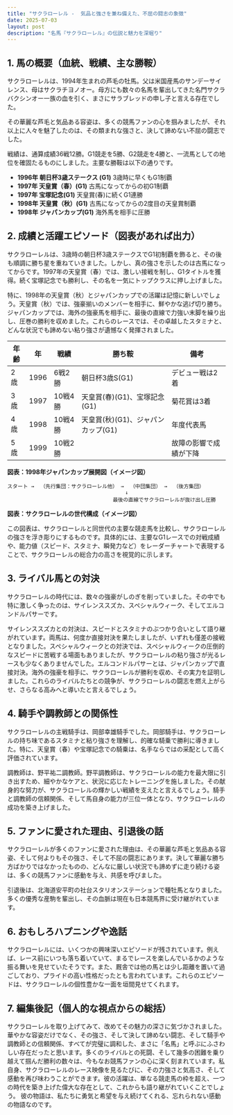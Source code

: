```yaml
---
title: "サクラローレル -  気品と強さを兼ね備えた、不屈の闘志の象徴"
date: 2025-07-03
layout: post
description: "名馬『サクラローレル』の伝説と魅力を深堀り"
---
```


## 1. 馬の概要（血統、戦績、主な勝鞍）

サクラローレルは、1994年生まれの芦毛の牡馬。父は米国産馬のサンデーサイレンス、母はサクラチヨノオー。母方にも数々の名馬を輩出してきた名門サクラバクシンオー一族の血を引く、まさにサラブレッドの申し子と言える存在でした。

その華麗な芦毛と気品ある容姿は、多くの競馬ファンの心を掴みましたが、それ以上に人々を魅了したのは、その類まれな強さと、決して諦めない不屈の闘志でした。

戦績は、通算成績36戦12勝。G1競走を5勝、G2競走を4勝と、一流馬としての地位を確固たるものにしました。主要な勝鞍は以下の通りです。

* **1996年   朝日杯3歳ステークス (G1)**  3歳時に早くもG1制覇
* **1997年   天皇賞（春）(G1)**  古馬になってからの初G1制覇
* **1997年   宝塚記念(G1)**  天皇賞(春)に続くG1連勝
* **1998年   天皇賞（秋）(G1)**  古馬になってからの2度目の天皇賞制覇
* **1998年   ジャパンカップ(G1)**  海外馬を相手に圧勝


## 2. 成績と活躍エピソード（図表があれば出力）

サクラローレルは、3歳時の朝日杯3歳ステークスでG1初制覇を飾ると、その後も順調に勝ち星を重ねていきました。しかし、真の強さを示したのは古馬になってからです。1997年の天皇賞（春）では、激しい接戦を制し、G1タイトルを獲得。続く宝塚記念でも勝利し、その名を一気にトップクラスに押し上げました。

特に、1998年の天皇賞（秋）とジャパンカップでの活躍は記憶に新しいでしょう。天皇賞（秋）では、強豪揃いのメンバーを相手に、鮮やかな逃げ切り勝ち。ジャパンカップでは、海外の強豪馬を相手に、最後の直線で力強い末脚を繰り出し、圧巻の勝利を収めました。これらのレースでは、その卓越したスタミナと、どんな状況でも諦めない粘り強さが遺憾なく発揮されました。

| 年齢 | 年 | 戦績 | 勝ち鞍 | 備考 |
|---|---|---|---|---|
| 2歳 | 1996 | 6戦2勝 | 朝日杯3歳S(G1) |  デビュー戦は2着 |
| 3歳 | 1997 | 10戦4勝 | 天皇賞(春)(G1)、宝塚記念(G1) |  菊花賞は3着 |
| 4歳 | 1998 | 10戦4勝 | 天皇賞(秋)(G1)、ジャパンカップ(G1) |  年度代表馬 |
| 5歳 | 1999 | 10戦2勝 |  |  故障の影響で成績が下降 |


**図表：1998年ジャパンカップ展開図（イメージ図）**

```
スタート →  （先行集団：サクラローレル他） →  （中団集団） →  （後方集団）
                                      ↓
                                  最後の直線でサクラローレルが抜け出し圧勝
```

**図表：サクラローレルの世代構成（イメージ図）**

この図表は、サクラローレルと同世代の主要な競走馬を比較し、サクラローレルの強さを浮き彫りにするものです。具体的には、主要なG1レースでの対戦成績や、能力値（スピード、スタミナ、瞬発力など）をレーダーチャートで表現することで、サクラローレルの総合力の高さを視覚的に示します。


## 3. ライバル馬との対決

サクラローレルの時代には、数々の強豪がしのぎを削っていました。その中でも特に激しく争ったのは、サイレンススズカ、スペシャルウィーク、そしてエルコンドルパサーです。

サイレンススズカとの対決は、スピードとスタミナのぶつかり合いとして語り継がれています。両馬は、何度か直接対決を果たしましたが、いずれも僅差の接戦となりました。スペシャルウィークとの対決では、スペシャルウィークの圧倒的なスピードに苦戦する場面もありましたが、サクラローレルの粘り強さが光るレースも少なくありませんでした。エルコンドルパサーとは、ジャパンカップで直接対決。海外の強豪を相手に、サクラローレルが勝利を収め、その実力を証明しました。これらのライバルたちとの競争が、サクラローレルの闘志を燃え上がらせ、さらなる高みへと導いたと言えるでしょう。


## 4. 騎手や調教師との関係性

サクラローレルの主戦騎手は、岡部幸雄騎手でした。岡部騎手は、サクラローレルの持ち味であるスタミナと粘り強さを理解し、的確な騎乗で勝利に導きました。特に、天皇賞（春）や宝塚記念での騎乗は、名手ならではの采配として高く評価されています。

調教師は、野平祐二調教師。野平調教師は、サクラローレルの能力を最大限に引き出すため、細やかなケアと、状況に応じたトレーニングを施しました。その献身的な努力が、サクラローレルの輝かしい戦績を支えたと言えるでしょう。騎手と調教師の信頼関係、そして馬自身の能力が三位一体となり、サクラローレルの成功を築き上げました。


## 5. ファンに愛された理由、引退後の話

サクラローレルが多くのファンに愛された理由は、その華麗な芦毛と気品ある容姿、そして何よりもその強さ、そして不屈の闘志にあります。決して華麗な勝ち方ばかりではなかったものの、どんなに厳しい状況でも諦めずに走り続ける姿は、多くの競馬ファンに感動を与え、共感を呼びました。

引退後は、北海道安平町の社台スタリオンステーションで種牡馬となりました。多くの優秀な産駒を輩出し、その血脈は現在も日本競馬界に受け継がれています。


## 6. おもしろハプニングや逸話

サクラローレルには、いくつかの興味深いエピソードが残されています。例えば、レース前にいつも落ち着いていて、まるでレースを楽しんでいるかのような振る舞いを見せていたそうです。また、厩舎では他の馬とは少し距離を置いて過ごしており、プライドの高い性格だったとも言われています。これらのエピソードは、サクラローレルの個性豊かな一面を垣間見せてくれます。


## 7. 編集後記（個人的な視点からの総括）

サクラローレルを取り上げてみて、改めてその魅力の深さに気づかされました。華やかな容姿だけでなく、その強さ、そして決して諦めない闘志、そして騎手や調教師との信頼関係、すべてが完璧に調和した、まさに「名馬」と呼ぶにふさわしい存在だったと思います。多くのライバルとの死闘、そして幾多の困難を乗り越えて掴んだ勝利の数々は、今もなお競馬ファンの心に深く刻まれています。私自身、サクラローレルのレース映像を見るたびに、その力強さと気高さ、そして感動を再び味わうことができます。彼の活躍は、単なる競走馬の枠を超え、一つの時代を築き上げた偉大な存在として、これからも語り継がれていくことでしょう。  彼の物語は、私たちに勇気と希望を与え続けてくれる、忘れられない感動の物語なのです。
